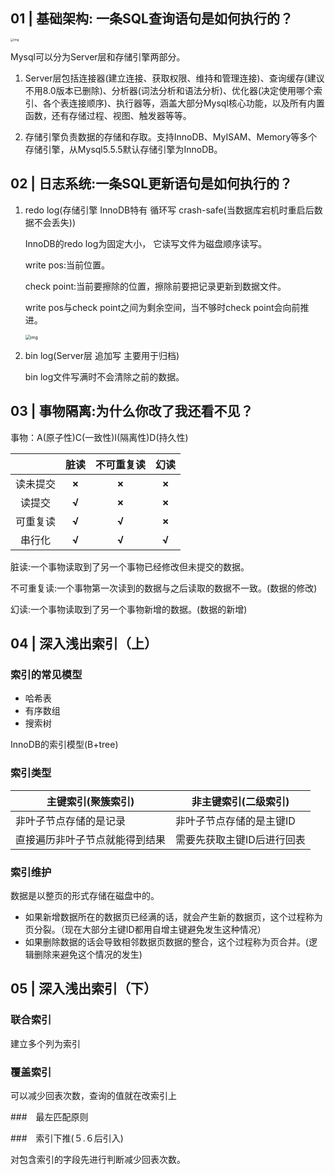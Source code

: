 ## 01 | 基础架构: 一条SQL查询语句是如何执行的？

<img src="https://static001.geekbang.org/resource/image/0d/d9/0d2070e8f84c4801adbfa03bda1f98d9.png" alt="img" style="zoom: 33%;" />

Mysql可以分为Server层和存储引擎两部分。

1. Server层包括连接器(建立连接、获取权限、维持和管理连接)、查询缓存(建议不用8.0版本已删除)、分析器(词法分析和语法分析)、优化器(决定使用哪个索引、各个表连接顺序)、执行器等，涵盖大部分Mysql核心功能，以及所有内置函数，还有存储过程、视图、触发器等等。

2. 存储引擎负责数据的存储和存取。支持InnoDB、MyISAM、Memory等多个存储引擎，从Mysql5.5.5默认存储引擎为InnoDB。

## 02 | 日志系统:一条SQL更新语句是如何执行的？

1. redo log(存储引擎 InnoDB特有 循环写 crash-safe(当数据库宕机时重启后数据不会丢失))

   InnoDB的redo log为固定大小， 它读写文件为磁盘顺序读写。

   write pos:当前位置。

   check point:当前要擦除的位置，擦除前要把记录更新到数据文件。

   write pos与check point之间为剩余空间，当不够时check point会向前推进。

   <img src="https://static001.geekbang.org/resource/image/16/a7/16a7950217b3f0f4ed02db5db59562a7.png" alt="img" style="zoom: 50%;" />

2. bin log(Server层 追加写 主要用于归档)

   bin log文件写满时不会清除之前的数据。

## 03 | 事物隔离:为什么你改了我还看不见？

事物：A(原子性)C(一致性)I(隔离性)D(持久性)

|          | 脏读  | 不可重复读 | 幻读  |
| :------: | :---: | :--------: | :---: |
| 读未提交 | **×** |   **×**    | **×** |
|  读提交  | **√** |   **×**    | **×** |
| 可重复读 | **√** |   **√**    | **×** |
|  串行化  | **√** |   **√**    | **√** |

脏读:一个事物读取到了另一个事物已经修改但未提交的数据。

不可重复读:一个事物第一次读到的数据与之后读取的数据不一致。(数据的修改)

幻读:一个事物读取到了另一个事物新增的数据。(数据的新增)

## 04 | 深入浅出索引（上）

### 索引的常见模型

- 哈希表
- 有序数组
- 搜索树

InnoDB的索引模型(B+tree)

### 索引类型

| 主键索引(聚簇索引)             | 非主键索引(二级索引)       |
| ------------------------------ | -------------------------- |
| 非叶子节点存储的是记录         | 非叶子节点存储的是主键ID   |
| 直接遍历非叶子节点就能得到结果 | 需要先获取主键ID后进行回表 |

### 索引维护

数据是以整页的形式存储在磁盘中的。

- 如果新增数据所在的数据页已经满的话，就会产生新的数据页，这个过程称为页分裂。（现在大部分主键ID都用自增主键避免发生这种情况）
- 如果删除数据的话会导致相邻数据页数据的整合，这个过程称为页合并。(逻辑删除来避免这个情况的发生)


## 05 | 深入浅出索引（下）

### 联合索引

建立多个列为索引

### 覆盖索引

可以减少回表次数，查询的值就在改索引上

###　最左匹配原则

###　索引下推(５.６后引入)

对包含索引的字段先进行判断减少回表次数。



































































